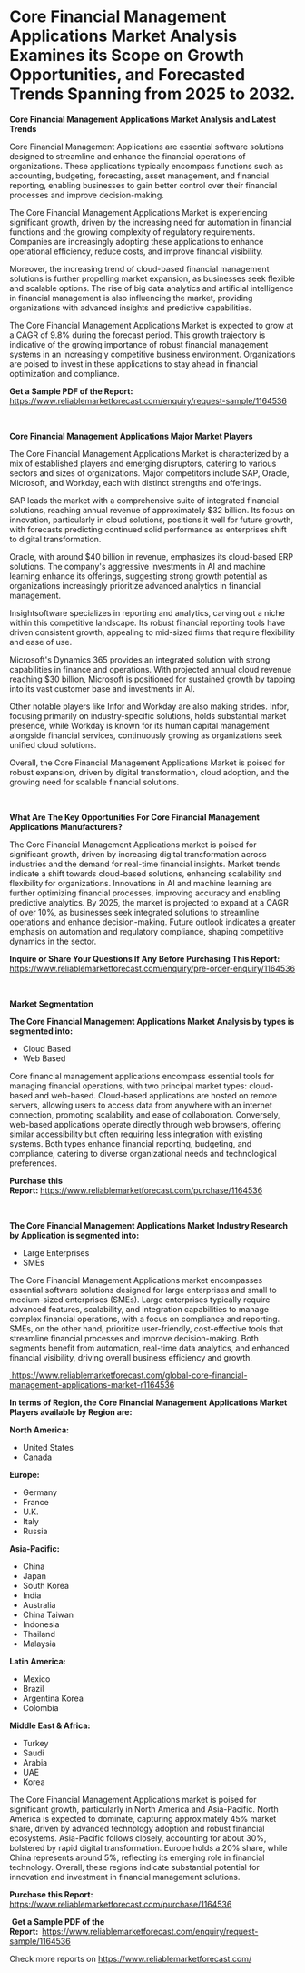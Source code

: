 <p><h1>Core Financial Management Applications Market Analysis Examines its Scope on Growth Opportunities, and Forecasted Trends Spanning from 2025 to 2032.</h1></p><p><strong>Core Financial Management Applications Market Analysis and Latest Trends</strong></p>
<p><p>Core Financial Management Applications are essential software solutions designed to streamline and enhance the financial operations of organizations. These applications typically encompass functions such as accounting, budgeting, forecasting, asset management, and financial reporting, enabling businesses to gain better control over their financial processes and improve decision-making.</p><p>The Core Financial Management Applications Market is experiencing significant growth, driven by the increasing need for automation in financial functions and the growing complexity of regulatory requirements. Companies are increasingly adopting these applications to enhance operational efficiency, reduce costs, and improve financial visibility. </p><p>Moreover, the increasing trend of cloud-based financial management solutions is further propelling market expansion, as businesses seek flexible and scalable options. The rise of big data analytics and artificial intelligence in financial management is also influencing the market, providing organizations with advanced insights and predictive capabilities.</p><p>The Core Financial Management Applications Market is expected to grow at a CAGR of 9.8% during the forecast period. This growth trajectory is indicative of the growing importance of robust financial management systems in an increasingly competitive business environment. Organizations are poised to invest in these applications to stay ahead in financial optimization and compliance.</p></p>
<p><strong>Get a Sample PDF of the Report:&nbsp;</strong> <a href="https://www.reliablemarketforecast.com/enquiry/request-sample/1164536?utm_campaign=2810&utm_medium=2&utm_source=Github&utm_content=ia&utm_term=11032025&utm_id=core-financial-management-applications">https://www.reliablemarketforecast.com/enquiry/request-sample/1164536</a></p>
<p>&nbsp;</p>
<p><strong>Core Financial Management Applications Major Market Players</strong></p>
<p><p>The Core Financial Management Applications Market is characterized by a mix of established players and emerging disruptors, catering to various sectors and sizes of organizations. Major competitors include SAP, Oracle, Microsoft, and Workday, each with distinct strengths and offerings.</p><p>SAP leads the market with a comprehensive suite of integrated financial solutions, reaching annual revenue of approximately $32 billion. Its focus on innovation, particularly in cloud solutions, positions it well for future growth, with forecasts predicting continued solid performance as enterprises shift to digital transformation.</p><p>Oracle, with around $40 billion in revenue, emphasizes its cloud-based ERP solutions. The company's aggressive investments in AI and machine learning enhance its offerings, suggesting strong growth potential as organizations increasingly prioritize advanced analytics in financial management.</p><p>Insightsoftware specializes in reporting and analytics, carving out a niche within this competitive landscape. Its robust financial reporting tools have driven consistent growth, appealing to mid-sized firms that require flexibility and ease of use.</p><p>Microsoft's Dynamics 365 provides an integrated solution with strong capabilities in finance and operations. With projected annual cloud revenue reaching $30 billion, Microsoft is positioned for sustained growth by tapping into its vast customer base and investments in AI.</p><p>Other notable players like Infor and Workday are also making strides. Infor, focusing primarily on industry-specific solutions, holds substantial market presence, while Workday is known for its human capital management alongside financial services, continuously growing as organizations seek unified cloud solutions.</p><p>Overall, the Core Financial Management Applications Market is poised for robust expansion, driven by digital transformation, cloud adoption, and the growing need for scalable financial solutions.</p></p>
<p>&nbsp;</p>
<p><strong>What Are The Key Opportunities For Core Financial Management Applications Manufacturers?</strong></p>
<p><p>The Core Financial Management Applications market is poised for significant growth, driven by increasing digital transformation across industries and the demand for real-time financial insights. Market trends indicate a shift towards cloud-based solutions, enhancing scalability and flexibility for organizations. Innovations in AI and machine learning are further optimizing financial processes, improving accuracy and enabling predictive analytics. By 2025, the market is projected to expand at a CAGR of over 10%, as businesses seek integrated solutions to streamline operations and enhance decision-making. Future outlook indicates a greater emphasis on automation and regulatory compliance, shaping competitive dynamics in the sector.</p></p>
<p><strong>Inquire or Share Your Questions If Any Before Purchasing This Report:</strong> <a href="https://www.reliablemarketforecast.com/enquiry/pre-order-enquiry/1164536?utm_campaign=2810&utm_medium=2&utm_source=Github&utm_content=ia&utm_term=11032025&utm_id=core-financial-management-applications">https://www.reliablemarketforecast.com/enquiry/pre-order-enquiry/1164536</a></p>
<p>&nbsp;</p>
<p><strong>Market Segmentation</strong></p>
<p><strong>The Core Financial Management Applications Market Analysis by types is segmented into:</strong></p>
<p><ul><li>Cloud Based</li><li>Web Based</li></ul></p>
<p><p>Core financial management applications encompass essential tools for managing financial operations, with two principal market types: cloud-based and web-based. Cloud-based applications are hosted on remote servers, allowing users to access data from anywhere with an internet connection, promoting scalability and ease of collaboration. Conversely, web-based applications operate directly through web browsers, offering similar accessibility but often requiring less integration with existing systems. Both types enhance financial reporting, budgeting, and compliance, catering to diverse organizational needs and technological preferences.</p></p>
<p><strong>Purchase this Report:&nbsp;</strong><a href="https://www.reliablemarketforecast.com/purchase/1164536?utm_campaign=2810&utm_medium=2&utm_source=Github&utm_content=ia&utm_term=11032025&utm_id=core-financial-management-applications">https://www.reliablemarketforecast.com/purchase/1164536</a></p>
<p>&nbsp;</p>
<p><strong>The Core Financial Management Applications Market Industry Research by Application is segmented into:</strong></p>
<p><ul><li>Large Enterprises</li><li>SMEs</li></ul></p>
<p><p>The Core Financial Management Applications market encompasses essential software solutions designed for large enterprises and small to medium-sized enterprises (SMEs). Large enterprises typically require advanced features, scalability, and integration capabilities to manage complex financial operations, with a focus on compliance and reporting. SMEs, on the other hand, prioritize user-friendly, cost-effective tools that streamline financial processes and improve decision-making. Both segments benefit from automation, real-time data analytics, and enhanced financial visibility, driving overall business efficiency and growth.</p></p>
<p><a href="https://www.reliablemarketforecast.com/global-core-financial-management-applications-market-r1164536?utm_campaign=2810&utm_medium=2&utm_source=Github&utm_content=ia&utm_term=11032025&utm_id=core-financial-management-applications">&nbsp;https://www.reliablemarketforecast.com/global-core-financial-management-applications-market-r1164536</a></p>
<p><strong>In terms of Region, the Core Financial Management Applications Market Players available by Region are:</strong></p>
<p>
    <p> <strong> North America: </strong>
        <ul>
            <li>United States</li>
            <li>Canada</li>
        </ul>
        </p> 
    <p> <strong> Europe: </strong>
        <ul>
            <li>Germany</li>
            <li>France</li>
            <li>U.K.</li>
            <li>Italy</li>
            <li>Russia</li>
        </ul>
        </p> 
    <p> <strong> Asia-Pacific: </strong>
        <ul>
            <li>China</li>
            <li>Japan</li>
            <li>South Korea</li>
            <li>India</li>
            <li>Australia</li>
            <li>China Taiwan</li>
            <li>Indonesia</li>
            <li>Thailand</li>
            <li>Malaysia</li>
        </ul>
        </p> 
    <p> <strong> Latin America: </strong>
        <ul>
            <li>Mexico</li>
            <li>Brazil</li>
            <li>Argentina Korea</li>
            <li>Colombia</li>
        </ul>
        </p> 
    <p> <strong> Middle East & Africa: </strong>
        <ul>
            <li>Turkey</li>
            <li>Saudi</li>
            <li>Arabia</li>
            <li>UAE</li>
            <li>Korea</li>
        </ul>
    </p>
    </p>
<p><p>The Core Financial Management Applications market is poised for significant growth, particularly in North America and Asia-Pacific. North America is expected to dominate, capturing approximately 45% market share, driven by advanced technology adoption and robust financial ecosystems. Asia-Pacific follows closely, accounting for about 30%, bolstered by rapid digital transformation. Europe holds a 20% share, while China represents around 5%, reflecting its emerging role in financial technology. Overall, these regions indicate substantial potential for innovation and investment in financial management solutions.</p></p>
<p><strong>Purchase this Report: </strong><a href="https://www.reliablemarketforecast.com/purchase/1164536?utm_campaign=2810&utm_medium=2&utm_source=Github&utm_content=ia&utm_term=11032025&utm_id=core-financial-management-applications">https://www.reliablemarketforecast.com/purchase/1164536</a></p>
<p>&nbsp;<strong>Get a Sample PDF of the Report:&nbsp;&nbsp;</strong><a href="https://www.reliablemarketforecast.com/enquiry/request-sample/1164536?utm_campaign=2810&utm_medium=2&utm_source=Github&utm_content=ia&utm_term=11032025&utm_id=core-financial-management-applications">https://www.reliablemarketforecast.com/enquiry/request-sample/1164536</a></p>
<p><strong></strong></p>
<p>Check more reports on <a href="https://www.reliablemarketforecast.com/?utm_campaign=2810&utm_medium=2&utm_source=Github&utm_content=ia&utm_term=11032025&utm_id=core-financial-management-applications">https://www.reliablemarketforecast.com/</a></p>